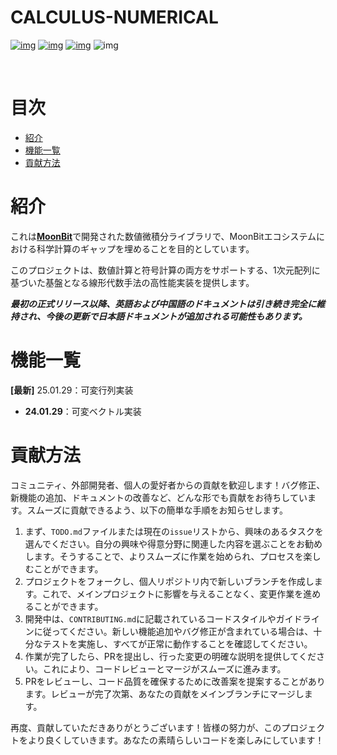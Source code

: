# CALCULUS-NUMERICAL

[![img](https://img.shields.io/badge/Maintainer-KCN--judu-violet)](https://github.com/KCN-judu) [![img](https://img.shields.io/badge/Collaborator-CAIMEOX-purple)](https://github.com/CAIMEOX) [![img](https://img.shields.io/badge/License-MIT-blue)](https://github.com/moonbit-community/calculus-numerical/blob/main/LICENSE) ![img](https://img.shields.io/badge/State-active-success)

<br>

# 目次

- [紹介](#紹介)
- [機能一覧](#機能一覧)
- [貢献方法](#貢献方法)

# 紹介

これは[**MoonBit**](https://www.moonbitlang.cn/)で開発された数値微積分ライブラリで、MoonBitエコシステムにおける科学計算のギャップを埋めることを目的としています。

このプロジェクトは、数値計算と符号計算の両方をサポートする、1次元配列に基づいた基盤となる線形代数手法の高性能実装を提供します。

__*最初の正式リリース以降、英語および中国語のドキュメントは引き続き完全に維持され、今後の更新で日本語ドキュメントが追加される可能性もあります。*__

# 機能一覧

**[最新]** 25.01.29：可変行列実装

- **24.01.29**：可変ベクトル実装

# 貢献方法

コミュニティ、外部開発者、個人の愛好者からの貢献を歓迎します！バグ修正、新機能の追加、ドキュメントの改善など、どんな形でも貢献をお待ちしています。スムーズに貢献できるよう、以下の簡単な手順をお知らせします。

1. まず、`TODO.md`ファイルまたは現在の`issue`リストから、興味のあるタスクを選んでください。自分の興味や得意分野に関連した内容を選ぶことをお勧めします。そうすることで、よりスムーズに作業を始められ、プロセスを楽しむことができます。
2. プロジェクトをフォークし、個人リポジトリ内で新しいブランチを作成します。これで、メインプロジェクトに影響を与えることなく、変更作業を進めることができます。
3. 開発中は、`CONTRIBUTING.md`に記載されているコードスタイルやガイドラインに従ってください。新しい機能追加やバグ修正が含まれている場合は、十分なテストを実施し、すべてが正常に動作することを確認してください。
4. 作業が完了したら、PRを提出し、行った変更の明確な説明を提供してください。これにより、コードレビューとマージがスムーズに進みます。
5. PRをレビューし、コード品質を確保するために改善案を提案することがあります。レビューが完了次第、あなたの貢献をメインブランチにマージします。

再度、貢献していただきありがとうございます！皆様の努力が、このプロジェクトをより良くしていきます。あなたの素晴らしいコードを楽しみにしています！
